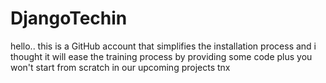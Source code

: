 # DjangoTechin
  hello.. this is a GitHub account that simplifies the installation process and  i thought it will ease the training process by providing some code plus you won't start from scratch in our upcoming projects tnx
